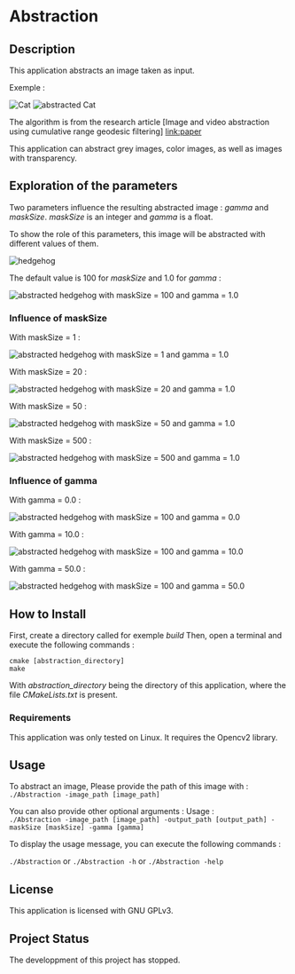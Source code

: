 # Abstraction

## Description
This application abstracts an image taken as input.

Exemple :

![Cat][exemple]
![abstracted Cat][abstractedExemple]

The algorithm is from the research article
[Image and video abstraction using cumulative range geodesic filtering]
[link:paper]

This application can abstract grey images, color images, as well as images with transparency.

## Exploration of the parameters

Two parameters influence the resulting abstracted image : *gamma* and *maskSize*.
*maskSize* is an integer and *gamma* is a float.

To show the role of this parameters, this image will be abstracted with different values of them.

![hedgehog][hedgehog]

The default value is 100 for *maskSize* and 1.0 for *gamma* :

![abstracted hedgehog with maskSize = 100 and gamma = 1.0][hedgehog_m100]

### Influence of maskSize

With maskSize = 1 :

![abstracted hedgehog with maskSize = 1 and gamma = 1.0][hedgehog_m1]

With maskSize = 20 :

![abstracted hedgehog with maskSize = 20 and gamma = 1.0][hedgehog_m20]

With maskSize = 50 :

![abstracted hedgehog with maskSize = 50 and gamma = 1.0][hedgehog_m50]

With maskSize = 500 :

![abstracted hedgehog with maskSize = 500 and gamma = 1.0][hedgehog_m500]

### Influence of gamma

With gamma = 0.0 :

![abstracted hedgehog with maskSize = 100 and gamma = 0.0][hedgehog_g0]

With gamma = 10.0 :

![abstracted hedgehog with maskSize = 100 and gamma = 10.0][hedgehog_g10]

With gamma = 50.0 :

![abstracted hedgehog with maskSize = 100 and gamma = 50.0][hedgehog_g50]

## How to Install

First, create a directory called for exemple *build*
Then, open a terminal and execute the following commands :

```
cmake [abstraction_directory]
make
```

With *abstraction_directory* being the directory of this application, where the file *CMakeLists.txt* is present.


### Requirements

This application was only tested on Linux.
It requires the Opencv2 library.

## Usage

To abstract an image,
Please provide the path of this image with : `./Abstraction -image_path [image_path]`

You can also provide other optional arguments :
Usage :\
`./Abstraction -image_path [image_path] -output_path [output_path] -maskSize [maskSize] -gamma [gamma]`



To display the usage message, you can execute the following commands :

`./Abstraction` or `./Abstraction -h` or `./Abstraction -help`

## License

This application is licensed with GNU GPLv3.


## Project Status

The developpment of this project has stopped.





[exemple]: ReadmeImages/cat.jpg "Image taken as Input"
[abstractedExemple]: ReadmeImages/abstractedCat.png "Abstracted Image"

[hedgehog]: ReadmeImages/hedgehog.jpg "Hedgehog"

[hedgehog_m1]: ReadmeImages/abstractedHedgeHog_m1.png "Abstracted hedgehog with maskSize = 1"
[hedgehog_m20]: ReadmeImages/abstractedHedgeHog_m20.png "Abstracted hedgehog with maskSize = 20"
[hedgehog_m50]: ReadmeImages/abstractedHedgeHog_m50.png "Abstracted hedgehog with maskSize = 50"
[hedgehog_m100]: ReadmeImages/abstractedHedgeHog_m100.png "Abstracted hedgehog with maskSize = 100"
[hedgehog_m500]: ReadmeImages/abstractedHedgeHog_m500.png "Abstracted hedgehog with maskSize = 500"

[hedgehog_g0]: ReadmeImages/abstractedHedgeHog_g0.png "Abstracted hedgehog with gamma = 0.0"
[hedgehog_g10]: ReadmeImages/abstractedHedgeHog_g10.png "Abstracted hedgehog with gamma = 10.0"
[hedgehog_g50]: ReadmeImages/abstractedHedgeHog_g50.png "Abstracted hedgehog with gamma = 50.0"



[link:paper]: https://www.sciencedirect.com/science/article/abs/pii/S0097849313000356#f0140 "The paper from which this application is inspired from"





